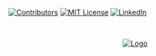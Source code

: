 <!--
*** Thanks for checking out this README Template. If you have a suggestion that would
*** make this better please fork the repo and create a pull request or simple open
*** an issue with the tag "enhancement".
*** Thanks again! Now go create something AMAZING! :D
-->

<!-- PROJECT SHIELDS -->
<!--
*** I'm using markdown "reference style" links for readability.
*** Reference links are enclosed in brackets [ ] instead of parentheses ( ).
*** See the bottom of this document for the declaration of the reference variables
*** for build-url, contributors-url, etc. This is an optional, concise syntax you may use.
*** https://www.markdownguide.org/basic-syntax/#reference-style-links
-->

<!-- [![Build Status][build-shield]][build-url]-->
[![Contributors][contributors-shield]][contributors-url]
[![MIT License][license-shield]][license-url]
[![LinkedIn][linkedin-shield]][linkedin-url]

<!-- PROJECT LOGO -->
<br />
<p align="center">
  <a href="https://github.com/jamessom/readme-template/">
    <img src="https://i.imgur.com/fO8fKaD.png" alt="Logo" >
  </a>
</p>


<!-- MARKDOWN LINKS & IMAGES -->
<!-- https://www.markdownguide.org/basic-syntax/#reference-style-links -->
<!--
[coverage-url]:
[coverage-shield]: https://img.shields.io/codecov/c/github/jamessom/readme-template.svg?style=flat-square
[build-url]: #
[build-shield]: https://img.shields.io/badge/build-passing-brightgreen.svg?style=flat-square
[product-screenshot]: #
-->
[contributors-shield]: https://img.shields.io/badge/contributors-1-orange.svg?style=flat-square
[contributors-url]: https://github.com/jamessom/readme-template/graphs/contributors

[license-shield]: https://img.shields.io/badge/license-MIT-blue.svg?style=flat-square
[license-url]: https://choosealicense.com/licenses/mit

[linkedin-shield]: https://img.shields.io/badge/-LinkedIn-black.svg?style=flat-square&logo=linkedin&colorB=555
[linkedin-url]: https://www.linkedin.com/in/jamessomqueiroz/
